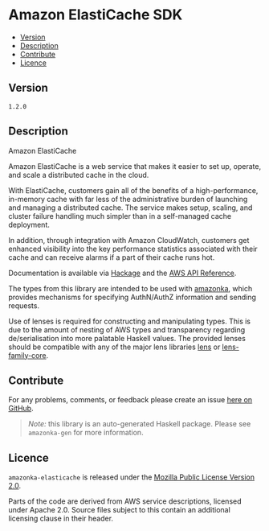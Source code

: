 # Amazon ElastiCache SDK

* [Version](#version)
* [Description](#description)
* [Contribute](#contribute)
* [Licence](#licence)


## Version

`1.2.0`


## Description

Amazon ElastiCache

Amazon ElastiCache is a web service that makes it easier to set up,
operate, and scale a distributed cache in the cloud.

With ElastiCache, customers gain all of the benefits of a
high-performance, in-memory cache with far less of the administrative
burden of launching and managing a distributed cache. The service makes
setup, scaling, and cluster failure handling much simpler than in a
self-managed cache deployment.

In addition, through integration with Amazon CloudWatch, customers get
enhanced visibility into the key performance statistics associated with
their cache and can receive alarms if a part of their cache runs hot.

Documentation is available via [Hackage](http://hackage.haskell.org/package/amazonka-elasticache)
and the [AWS API Reference](http://docs.aws.amazon.com/AmazonElastiCache/latest/APIReference/Welcome.html).

The types from this library are intended to be used with [amazonka](http://hackage.haskell.org/package/amazonka),
which provides mechanisms for specifying AuthN/AuthZ information and sending requests.

Use of lenses is required for constructing and manipulating types.
This is due to the amount of nesting of AWS types and transparency regarding
de/serialisation into more palatable Haskell values.
The provided lenses should be compatible with any of the major lens libraries
[lens](http://hackage.haskell.org/package/lens) or [lens-family-core](http://hackage.haskell.org/package/lens-family-core).

## Contribute

For any problems, comments, or feedback please create an issue [here on GitHub](https://github.com/brendanhay/amazonka/issues).

> _Note:_ this library is an auto-generated Haskell package. Please see `amazonka-gen` for more information.


## Licence

`amazonka-elasticache` is released under the [Mozilla Public License Version 2.0](http://www.mozilla.org/MPL/).

Parts of the code are derived from AWS service descriptions, licensed under Apache 2.0.
Source files subject to this contain an additional licensing clause in their header.
